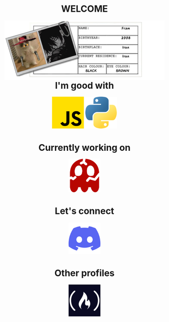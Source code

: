 <h1 align="center">WELCOME</h1>
<img src='https://raw.githubusercontent.com/Fr-zm/Fr-zm/refs/heads/main/readme/header.png' align="left">

 <h1 align="center">I'm good with</h1>

 <p align="center">
<a href="https://www.freecodecamp.org/certification/Frzm/javascript-algorithms-and-data-structures-v8">
<img src="https://raw.githubusercontent.com/Fr-zm/Fr-zm/refs/heads/main/readme/js.png" alt="javaScript" width="100px"></a>

<a href="https://www.freecodecamp.org/certification/Frzm/scientific-computing-with-python-v7">
<img src="https://raw.githubusercontent.com/Fr-zm/Fr-zm/refs/heads/main/readme/python.png" alt="python" width="100px"></a>
</p>


<h1 align="center">Currently working on</h1>
<p align="center">
<a href="https://github.com/Fr-zm/Extensions/blob/main/Cracked">
<img src="https://raw.githubusercontent.com/Fr-zm/Extensions/refs/heads/main/Cracked/Unpacked/assets/icon.png" width="100px">
</a></p>


<h1 align="center">Let's connect</h1>

<p align="center"><a href="https://discord.com/users/frzm"><img src="https://raw.githubusercontent.com/Fr-zm/Fr-zm/refs/heads/main/readme/discord.png" width="100px"></a></p>

<h1 align="center">Other profiles</h1>

<p align="center">

<a href="https://www.freecodecamp.org/Frzm">
<img src="https://raw.githubusercontent.com/Fr-zm/Fr-zm/refs/heads/main/readme/fcc.png" width="100px"></a>

</p>
